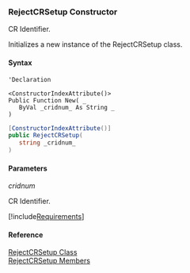 ﻿### RejectCRSetup Constructor

CR Identifier.

Initializes a new instance of the RejectCRSetup class.

#### Syntax

```vbnet
'Declaration

<ConstructorIndexAttribute()>
Public Function New( _
   ByVal _cridnum_ As String _
)
```

```csharp
[ConstructorIndexAttribute()]
public RejectCRSetup( 
   string _cridnum_
)
```

#### Parameters

_cridnum_

CR Identifier.

[!include[Requirements](../partials/requirements.md)]

#### Reference

[RejectCRSetup Class](FChoice.Toolkits.Clarify~FChoice.Toolkits.Clarify.Quality.RejectCRSetup.md)  
[RejectCRSetup Members](FChoice.Toolkits.Clarify~FChoice.Toolkits.Clarify.Quality.RejectCRSetup_members.md)